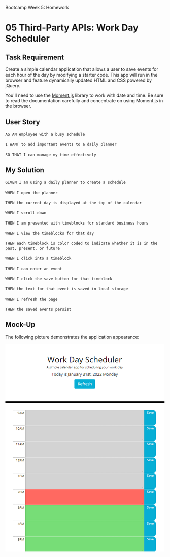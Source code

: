 
Bootcamp Week 5: Homework
# 05 Third-Party APIs: Work Day Scheduler

## Task Requirement

Create a simple calendar application that allows a user to save events for each hour of the day by modifying a starter code. This app will run in the browser and feature dynamically updated HTML and CSS powered by jQuery.

You'll need to use the [Moment.js](https://momentjs.com/) library to work with date and time. Be sure to read the documentation carefully and concentrate on using Moment.js in the browser.

## User Story
```
AS AN employee with a busy schedule

I WANT to add important events to a daily planner

SO THAT I can manage my time effectively
```

## My Solution
```
GIVEN I am using a daily planner to create a schedule

WHEN I open the planner

THEN the current day is displayed at the top of the calendar

WHEN I scroll down

THEN I am presented with timeblocks for standard business hours

WHEN I view the timeblocks for that day

THEN each timeblock is color coded to indicate whether it is in the past, present, or future

WHEN I click into a timeblock

THEN I can enter an event

WHEN I click the save button for that timeblock

THEN the text for that event is saved in local storage

WHEN I refresh the page

THEN the saved events persist
```
## Mock-Up

The following picture demonstrates the application appearance:

![A user clicks on slots on the color-coded calendar and edits the events.](./assets/images/daily-planner.png)